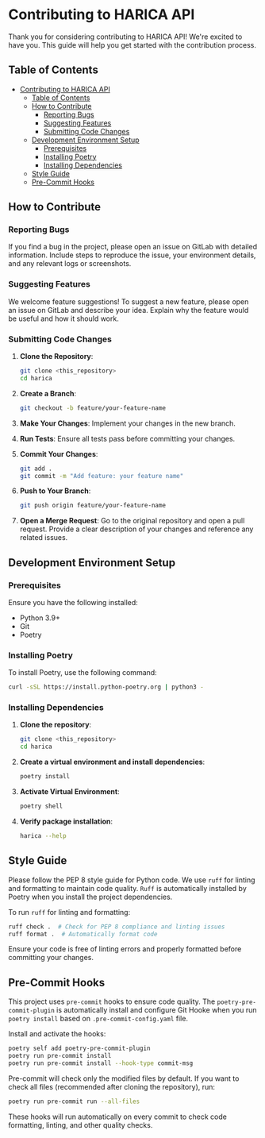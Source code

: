# Contributing to HARICA API

Thank you for considering contributing to HARICA API! We're excited to have you. This guide will help you get started with the contribution process.

## Table of Contents

- [Contributing to HARICA API](#contributing-to-harica-api)
  - [Table of Contents](#table-of-contents)
  - [How to Contribute](#how-to-contribute)
    - [Reporting Bugs](#reporting-bugs)
    - [Suggesting Features](#suggesting-features)
    - [Submitting Code Changes](#submitting-code-changes)
  - [Development Environment Setup](#development-environment-setup)
    - [Prerequisites](#prerequisites)
    - [Installing Poetry](#installing-poetry)
    - [Installing Dependencies](#installing-dependencies)
  - [Style Guide](#style-guide)
  - [Pre-Commit Hooks](#pre-commit-hooks)

## How to Contribute

### Reporting Bugs

If you find a bug in the project, please open an issue on GitLab with detailed information. Include steps to reproduce the issue, your environment details, and any relevant logs or screenshots.

### Suggesting Features

We welcome feature suggestions! To suggest a new feature, please open an issue on GitLab and describe your idea. Explain why the feature would be useful and how it should work.

### Submitting Code Changes

1. **Clone the Repository**:

    ```sh
    git clone <this_repository>
    cd harica
    ```

2. **Create a Branch**:

    ```sh
    git checkout -b feature/your-feature-name
    ```

3. **Make Your Changes**: Implement your changes in the new branch.
4. **Run Tests**: Ensure all tests pass before committing your changes.
5. **Commit Your Changes**:

    ```sh
    git add .
    git commit -m "Add feature: your feature name"
    ```

6. **Push to Your Branch**:

    ```sh
    git push origin feature/your-feature-name
    ```

7. **Open a Merge Request**: Go to the original repository and open a pull request. Provide a clear description of your changes and reference any related issues.

## Development Environment Setup

### Prerequisites

Ensure you have the following installed:

- Python 3.9+
- Git
- Poetry

### Installing Poetry

To install Poetry, use the following command:

```sh
curl -sSL https://install.python-poetry.org | python3 -
```

### Installing Dependencies

1. **Clone the repository**:

    ```sh
    git clone <this_repository>
    cd harica
    ```

2. **Create a virtual environment and install dependencies**:

    ```sh
    poetry install
    ```

3. **Activate Virtual Environment**:

    ```sh
    poetry shell
    ```

4. **Verify package installation**:

    ```sh
    harica --help
    ```

## Style Guide

Please follow the PEP 8 style guide for Python code. We use `ruff` for linting and formatting to maintain code quality. `Ruff` is automatically installed by Poetry when you install the project dependencies.

To run `ruff` for linting and formatting:

```sh
ruff check .  # Check for PEP 8 compliance and linting issues
ruff format .  # Automatically format code
```

Ensure your code is free of linting errors and properly formatted before committing your changes.

## Pre-Commit Hooks

This project uses `pre-commit` hooks to ensure code quality. The `poetry-pre-commit-plugin` is automatically install and configure Git Hooke when you run `poetry install` based on `.pre-commit-config.yaml` file.

Install and activate the hooks:

```sh
poetry self add poetry-pre-commit-plugin
poetry run pre-commit install
poetry run pre-commit install --hook-type commit-msg
```

Pre-commit will check only the modified files by default. If you want to check all files (recommended after cloning the repository), run:

```sh
poetry run pre-commit run --all-files
```

These hooks will run automatically on every commit to check code formatting, linting, and other quality checks.
